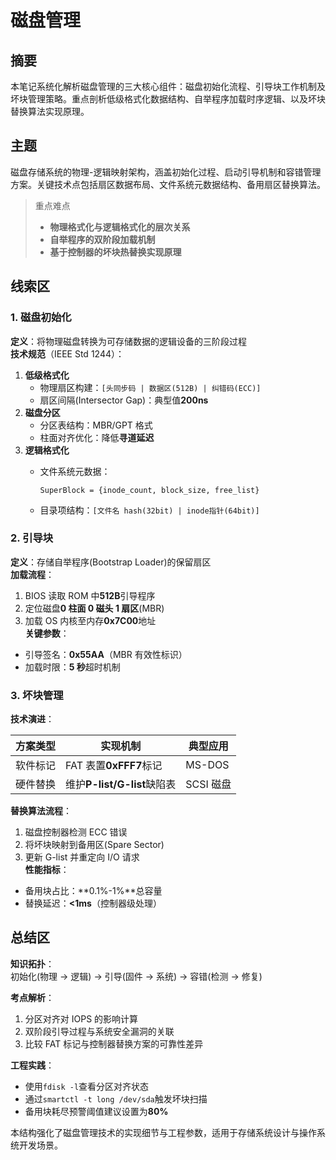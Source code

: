 # 磁盘管理

## 摘要

本笔记系统化解析磁盘管理的三大核心组件：磁盘初始化流程、引导块工作机制及坏块管理策略。重点剖析低级格式化数据结构、自举程序加载时序逻辑、以及坏块替换算法实现原理。

## 主题

磁盘存储系统的物理-逻辑映射架构，涵盖初始化过程、启动引导机制和容错管理方案。关键技术点包括扇区数据布局、文件系统元数据结构、备用扇区替换算法。

> 重点难点
>
> - **物理格式化与逻辑格式化的层次关系**
> - **自举程序的双阶段加载机制**
> - **基于控制器的坏块热替换实现原理**

## 线索区

### 1. 磁盘初始化

**定义**：将物理磁盘转换为可存储数据的逻辑设备的三阶段过程  
**技术规范**（IEEE Std 1244）：

1. **低级格式化**
   - 物理扇区构建：`[头同步码 | 数据区(512B) | 纠错码(ECC)]`
   - 扇区间隔(Intersector Gap)：典型值**200ns**
2. **磁盘分区**
   - 分区表结构：MBR/GPT 格式
   - 柱面对齐优化：降低**寻道延迟**
3. **逻辑格式化**
   - 文件系统元数据：

     ```text
     SuperBlock = {inode_count, block_size, free_list}
     ```

   - 目录项结构：`[文件名 hash(32bit) | inode指针(64bit)]`

### 2. 引导块

**定义**：存储自举程序(Bootstrap Loader)的保留扇区  
**加载流程**：

1. BIOS 读取 ROM 中**512B**引导程序
2. 定位磁盘**0 柱面 0 磁头 1 扇区**(MBR)
3. 加载 OS 内核至内存**0x7C00**地址  
   **关键参数**：

- 引导签名：**0x55AA**（MBR 有效性标识）
- 加载时限：**5 秒**超时机制

### 3. 坏块管理

**技术演进**：  

| 方案类型 | 实现机制 | 典型应用 |
|---------|--------|---------|
| 软件标记 | FAT 表置**0xFFF7**标记 | MS-DOS |
| 硬件替换 | 维护**P-list/G-list**缺陷表 | SCSI 磁盘 |

**替换算法流程**：

1. 磁盘控制器检测 ECC 错误
2. 将坏块映射到备用区(Spare Sector)
3. 更新 G-list 并重定向 I/O 请求  
   **性能指标**：

- 备用块占比：**0.1%-1%**总容量
- 替换延迟：**<1ms**（控制器级处理）

## 总结区

**知识拓扑**：  
初始化(物理 → 逻辑) → 引导(固件 → 系统) → 容错(检测 → 修复)

**考点解析**：

1. 分区对齐对 IOPS 的影响计算
2. 双阶段引导过程与系统安全漏洞的关联
3. 比较 FAT 标记与控制器替换方案的可靠性差异

**工程实践**：

- 使用`fdisk -l`查看分区对齐状态
- 通过`smartctl -t long /dev/sda`触发坏块扫描
- 备用块耗尽预警阈值建议设置为**80%**

本结构强化了磁盘管理技术的实现细节与工程参数，适用于存储系统设计与操作系统开发场景。
